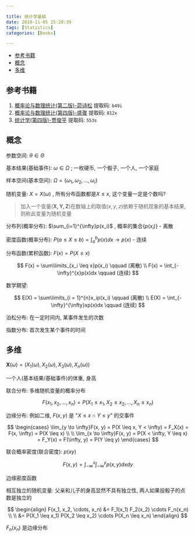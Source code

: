 ```yaml
---

title: 统计学基础
date: 2018-11-05 15:28:39
tags: [Statistics]
categories: [Books]

---
```


<!-- vim-markdown-toc GFM -->

* [参考书籍](#参考书籍)
* [概念](#概念)
* [多维](#多维)

<!-- vim-markdown-toc -->

## 参考书籍

1. [概率论与数理统计(第二版)-茆诗松](https://pan.baidu.com/s/1YiHtPGpQw8rhfhJ44CbOcQ) 提取码: `b49i`
2. [概率论与数理统计(第四版)-盛骤](https://pan.baidu.com/s/1wef9R6gBj1MLhyvR1rEtmA) 提取码: `812x`
3. [统计学(第四版)-贾俊平](https://pan.baidu.com/s/1lhZMOzzaY7z15UWUbKZpQg) 提取码: `553s`

<!-- more -->

## 概念

参数空间: $\theta \in \Theta$

基本结果(基础事件): $\omega \in \Omega$ ; 一枚硬币, 一个骰子, 一个人, 一个家庭

样本空间(基本空间): $\Omega = \{ \omega_1, \omega_2, ..., \omega_i \}$

随机变量: $X = X(\omega)$ , 所有分布函数都是$X \leq x$, 这个变量一定是个数吗?

> 加入一个变量($\mathbf{X,Y,Z}$)在数轴上的取值($x,y,z$)依赖于随机现象的基本结果, 则称此变量为随机变量

分布列(概率分布): $\sum_{i=1}^{\infty}p(x_i)$ , 概率的集合$\{p(x_i)\}$  - 离散

密度函数(概率分布): $P(a \leq X \leq b) = \int_{a}^{b}p(x)dx \longrightarrow p(x)$  - 连续

分布函数(累积函数): $F(x) = P(X \leq x)$

$$
F(x) = \sum\limits_{x_i \leq x}p(x_i) \qquad (离散) \\ 
F(x) = \int_{-\infty}^{x}p(x)dx \qquad (连续)
$$

数学期望: 

$$
E(X) = \sum\limits_{i = 1}^{n}x_ip(x_i) \qquad (离散) \\
E(X) = \int_{-\infty}^{\infty}xp(x)dx \qquad (连续)
$$


泊松分布: 在一定时间内, 某事件发生的次数

指数分布: 首次发生某个事件的时间


## 多维

$\mathbf{X}(\omega) = (X_1(\omega), X_2(\omega), X_3(\omega), X_n(\omega))$

一个人(基本结果/基础事件)的体重, 身高

联合分布: 多维随机变量的概率分布

$$
F(x_1, x_2, ..., x_n) = P(X_1 \leq x_1, X_2 \leq x_2, ..., X_n \leq x_n)
$$

边缘分布: 例如二维, $F(x, y)$ 是 "$X \leq x \cap Y \leq y$" 的交事件

$$
\begin{cases} \lim_{y \to \infty}F(x, y) = P(X \leq x, Y < \infty) = F_X(x) = F(x, \infty) = P(X \leq x) \\
\\
\lim_{x \to \infty}F(x, y) = P(X < \infty, Y \leq x) = F_Y(x) = F(\infty, y) = P(Y \leq y) \end{cases}
$$

联合概率密度(联合密度): $p(xy)$

$$
F(x,y) = \int_{-\infty}^x\int_{-\infty}^yp(x,y)dxdy
$$

边缘密度函数

相互独立的随机变量: 父亲和儿子的身高显然不具有独立性, 两人如果投骰子的点数是独立的

$$
\begin{align} F(x_1, x_2, \cdots, x_n) &= F_1(x_1) F_2(x_2) \cdots F_n(x_n) \\ \\
&= P(X_1 \leq x_1) P(X_2 \leq x_2) \cdots P(X_n \leq x_n) \end{align}
$$

$F_n(x_n)$ 是边缘分布
